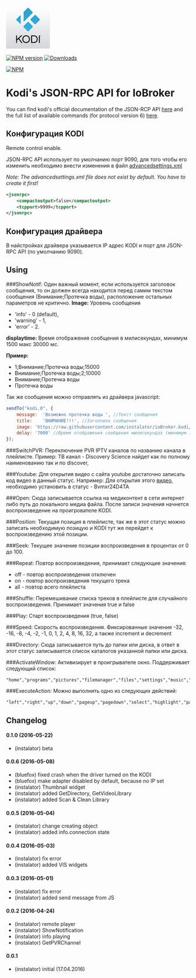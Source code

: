 ![Logo](admin/kodi.png)

[![NPM version](https://img.shields.io/npm/v/iobroker.kodi.svg)](https://www.npmjs.com/package/iobroker.kodi)
[![Downloads](https://img.shields.io/npm/dm/iobroker.kodi.svg)](https://www.npmjs.com/package/iobroker.kodi)

[![NPM](https://nodei.co/npm/iobroker.kodi.png?downloads=true)](https://nodei.co/npm/iobroker.kodi/)

# Kodi's JSON-RPC API for IoBroker
You can find kodi's official documentation of the JSON-RCP API [here](http://kodi.wiki/view/JSON-RPC_API) and the full list of available commands (for protocol version 6) [here](http://kodi.wiki/view/JSON-RPC_API/v6).

## Конфигурация KODI
Remote control enable.

JSON-RPC API использует по умолчанию порт 9090, для того чтобы его изменить необходимо внести изменения в файл [advancedsettings.xml](http://kodi.wiki/view/AdvancedSettings.xml)

_Note: The advancedsettings.xml file does not exist by default. You have to create it first!_
```xml
<jsonrpc>
    <compactoutput>false</compactoutput>
    <tcpport>9999</tcpport>
</jsonrpc>
```

## Конфигурация драйвера
В найстройках драйвера указывается IP адрес KODI и порт для JSON-RPC API (по умолчанию 9090).

## Using
###ShowNotif: 
Один важный момент, если используется заголовок сообщения, то он должен всегда находится перед самим текстом сообщения (Внимание;Протечка воды), расположение остальных параметров не критично.
**Image:**
Уровень сообщения
  * 'info' - 0 (default),
  * 'warning' - 1,
  * 'error' - 2.

**displaytime:**
Время отображения сообщения в милисекундах, минимум 1500 макс 30000 мс.

**Пример:**
 * 1;Внимание;Протечка воды;15000
 * Внимание;Протечка воды;2;10000
 * Внимание;Протечка воды
 * Протечка воды

Так же сообщения можно отправлять из драйвера javascript:
```js
sendTo("kodi.0", {
    message:  'Возможно протечка воды ', //Текст сообщения
    title:    'ВНИМАНИЕ!!!', //Заголовок сообщения
    image: 'https://raw.githubusercontent.com/instalator/ioBroker.kodi/master/admin/kodi.png', //Ссылка на иконку
    delay: '7000' //Время отображения сообщения милисекундах (минимум 1500 макс 30000 мс)
});
```
###SwitchPVR: 
Переключение PVR IPTV каналов по названию канала в плейлисте.
Пример:
	ТВ канал - Discovery Science найдет как по полному наименованию так и по discover,
	
###Youtube: 
Для открытия видео с сайта youtube достаточно записать код видео в данный статус.
Например: Для открытия этого [видео](https://www.youtube.com/watch?v=Bvmxr24D4TA), необходимо установить в статус - Bvmxr24D4TA

###Open: 
Сюда записывается ссылка на медиконтент в сети интернет либо путь до локального медиа файла.
После записи значения начнется воспроизведение на проигрователе KODI.

###Position: 
Текущая позиция в плейлисте, так же в этот статус можно записать необходимую позицую и KODI тут же перейдет к воспроизведению этой позиции.

###Seek: 
Текущее значение позиции воспроизведения в процентах от 0 до 100.

###Repeat: 
Повтор воспроизведения, принимает следующие значения:
* off - повтор воспроизведения отключен
* on - повтор воспроизведения текущего трека
* all - повтор всего плейлиста

###Shuffle: 
Перемешивание списка треков в плейлисте для случайного воспроизведения.
Принимает значения true и false

###Play: 
Старт воспроизведения (true, false)

###Speed: 
Скорость воспроизведения. Фиксированные значения -32, -16, -8, -4, -2, -1, 0, 1, 2, 4, 8, 16, 32, а также increment и decrement

###Directory: 
Сюда записывается путь до папки или диска, в ответ в этот статус записывается список каталогов указанной папки или диска.

###ActivateWindow: 
Активизирует в проигрывателе окно. Поддерживает следующий список:
```
"home","programs","pictures","filemanager","files","settings","music","video","videos","tv","pvr","pvrguideinfo","pvrrecordinginfo","pvrtimersetting","pvrgroupmanager","pvrchannelmanager","pvrchannelmanager","pvrguidesearch","pvrchannelscan","pvrupdateprogress","pvrosdchannels","pvrosdguide","pvrosddirector","pvrosdcutter","pvrosdteletext","systeminfo","testpattern","screencalibration","guicalibration","picturessettings","programssettings","weathersettings","musicsettings","systemsettings","videossettings","networksettings","servicesettings","appearancesettings","pvrsettings","tvsettings","scripts","videofiles","videolibrary","videoplaylist","loginscreen","profiles","skinsettings","addonbrowser","yesnodialog","progressdialog","virtualkeyboard","volumebar","submenu","favourites","contextmenu","infodialog","numericinput","gamepadinput","shutdownmenu","mutebug","playercontrols","seekbar","musicosd","addonsettings","visualisationsettings","visualisationpresetlist","osdvideosettings","osdaudiosettings","videobookmarks","filebrowser","networksetup","mediasource","profilesettings","locksettings","contentsettings","songinformation","smartplaylisteditor","smartplaylistrule","busydialog","pictureinfo","accesspoints","fullscreeninfo","karaokeselector","karaokelargeselector","sliderdialog","addoninformation","musicplaylist","musicfiles","musiclibrary","musicplaylisteditor","teletext","selectdialog","musicinformation","okdialog","movieinformation","textviewer","fullscreenvideo","fullscreenlivetv","visualisation","slideshow","filestackingdialog","karaoke","weather","screensaver","videoosd","videomenu","videotimeseek","musicoverlay","videooverlay","startwindow","startup","peripherals","peripheralsettings","extendedprogressdialog","mediafilter".
```

###ExecuteAction: 
Можно выполнить одно из следующих действий:
```
"left","right","up","down","pageup","pagedown","select","highlight","parentdir","parentfolder","back","previousmenu","info","pause","stop","skipnext","skipprevious","fullscreen","aspectratio","stepforward","stepback","bigstepforward","bigstepback","osd","showsubtitles","nextsubtitle","codecinfo","nextpicture","previouspicture","zoomout","zoomin","playlist","queue","zoomnormal","zoomlevel1","zoomlevel2","zoomlevel3","zoomlevel4","zoomlevel5","zoomlevel6","zoomlevel7","zoomlevel8","zoomlevel9","nextcalibration","resetcalibration","analogmove","rotate","rotateccw","close","subtitledelayminus","subtitledelay","subtitledelayplus","audiodelayminus","audiodelay","audiodelayplus","subtitleshiftup","subtitleshiftdown","subtitlealign","audionextlanguage","verticalshiftup","verticalshiftdown","nextresolution","audiotoggledigital","number0","number1","number2","number3","number4","number5","number6","number7","number8","number9","osdleft","osdright","osdup","osddown","osdselect","osdvalueplus","osdvalueminus","smallstepback","fastforward","rewind","play","playpause","delete","copy","move","mplayerosd","hidesubmenu","screenshot","rename","togglewatched","scanitem","reloadkeymaps","volumeup","volumedown","mute","backspace","scrollup","scrolldown","analogfastforward","analogrewind","moveitemup","moveitemdown","contextmenu","shift","symbols","cursorleft","cursorright","showtime","analogseekforward","analogseekback","showpreset","presetlist","nextpreset","previouspreset","lockpreset","randompreset","increasevisrating","decreasevisrating","showvideomenu","enter","increaserating","decreaserating","togglefullscreen","nextscene","previousscene","nextletter","prevletter","jumpsms2","jumpsms3","jumpsms4","jumpsms5","jumpsms6","jumpsms7","jumpsms8","jumpsms9","filter","filterclear","filtersms2","filtersms3","filtersms4","filtersms5","filtersms6","filtersms7","filtersms8","filtersms9","firstpage","lastpage","guiprofile","red","green","yellow","blue","increasepar","decreasepar","volampup","volampdown","channelup","channeldown","previouschannelgroup","nextchannelgroup","leftclick","rightclick","middleclick","doubleclick","wheelup","wheeldown","mousedrag","mousemove","noop".
```

## Changelog

#### 0.1.0 (2016-05-22)
* (instalator) beta

#### 0.0.6 (2016-05-08)
* (bluefox) fixed crash when the driver turned on the KODI
* (bluefox) make adapter disabled by default, because no IP set
* (instalator) Thumbnail widget
* (instalator) added GetDirectory, GetVideoLibrary
* (instalator) added Scan & Clean Library

#### 0.0.5 (2016-05-04)
* (instalator) change creating object
* (instalator) added info.connection state

#### 0.0.4 (2016-05-03)
* (instalator) fix error
* (instalator) added VIS widgets

#### 0.0.3 (2016-05-01)
* (instalator) fix error
* (instalator) added send message from JS

#### 0.0.2 (2016-04-24)
* (instalator) remote player
* (instalator) ShowNotification
* (instalator) info playing
* (instalator) GetPVRChannel

#### 0.0.1
* (instalator) initial (17.04.2016)
